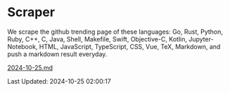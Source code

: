 # Scraper

We scrape the github trending page of these languages: Go, Rust, Python, Ruby, C++, C, Java, Shell, Makefile, Swift, Objective-C, Kotlin, Jupyter-Notebook, HTML, JavaScript, TypeScript, CSS, Vue, TeX, Markdown, and push a markdown result everyday.

[2024-10-25.md](https://github.com/cumthxy/github-trending-backup/blob/master/2024-10-25.md)

Last Updated: 2024-10-25 02:00:17